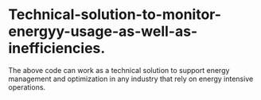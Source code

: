 # Technical-solution-to-monitor-energyy-usage-as-well-as-inefficiencies.
The above code can work as a technical solution to support energy management and optimization in any industry that rely on energy intensive operations. 
